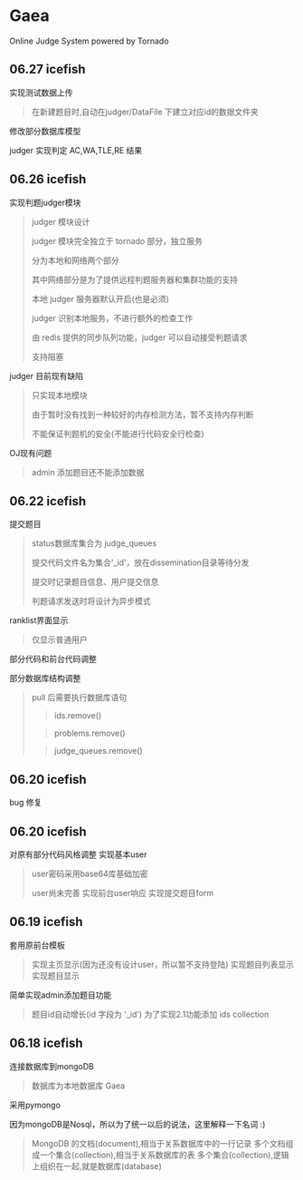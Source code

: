 Gaea
====

Online Judge System powered by Tornado

06.27 icefish
------
实现测试数据上传
>在新建题目时,自动在judger/DataFile 下建立对应id的数据文件夹
>
修改部分数据库模型
>
judger 实现判定 AC,WA,TLE,RE 结果

06.26 icefish
------
实现判题judger模块
>judger 模块设计
>
>judger 模块完全独立于 tornado 部分，独立服务
>
>分为本地和网络两个部分
>
>其中网络部分是为了提供远程判题服务器和集群功能的支持
>
>本地 judger 服务器默认开启(也是必须)
>
>judger 识别本地服务，不进行额外的检查工作
>
>由 redis 提供的同步队列功能，judger 可以自动接受判题请求
>
>支持阻塞

judger 目前现有缺陷
>
>只实现本地模块
>
>由于暂时没有找到一种较好的内存检测方法，暂不支持内存判断
>
>不能保证判题机的安全(不能进行代码安全行检查)

OJ现有问题
>
>admin 添加题目还不能添加数据

06.22 icefish
------
提交题目
>status数据库集合为 judge_queues
>
>提交代码文件名为集合'_id'，放在dissemination目录等待分发
>
>提交时记录题目信息、用户提交信息
>
>判题请求发送时将设计为异步模式

ranklist界面显示
>仅显示普通用户

部分代码和前台代码调整

部分数据库结构调整

>pull 后需要执行数据库语句 
>
>>ids.remove()
>
>>problems.remove()
>
>>judge_queues.remove()

06.20 icefish
------
bug 修复

06.20 icefish
------
对原有部分代码风格调整
实现基本user
>user密码采用base64库基础加密
>
>user尚未完善
实现前台user响应
实现提交题目form

06.19 icefish
------
套用原前台模板
>实现主页显示(因为还没有设计user，所以暂不支持登陆)
>实现题目列表显示
>实现题目显示

简单实现admin添加题目功能
>题目id自动增长(id 字段为 '_id')
>为了实现2.1功能添加 ids collection

06.18 icefish
------
连接数据库到mongoDB
>数据库为本地数据库 Gaea

采用pymongo

因为mongoDB是Nosql，所以为了统一以后的说法，这里解释一下名词 :)
>MongoDB 的文档(document),相当于关系数据库中的一行记录
>多个文档组成一个集合(collection),相当于关系数据库的表
>多个集合(collection),逻辑上组织在一起,就是数据库(database)
